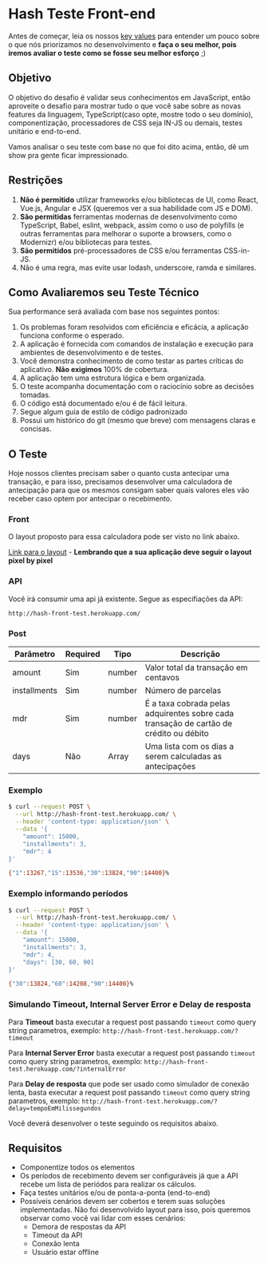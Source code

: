 # Hash Teste Front-end

Antes de começar, leia os nossos [key values](https://www.keyvalues.com/hash) para entender um pouco sobre o que nós priorizamos no desenvolvimento e **faça o seu melhor, pois iremos avaliar o teste como se fosse seu melhor esforço** ;)

## Objetivo

O objetivo do desafio é validar seus conhecimentos em JavaScript, então aproveite o desafio para mostrar tudo o que você sabe sobre as novas features da linguagem, TypeScript(caso opte, mostre todo o seu domínio), componentização, processadores de CSS seja IN-JS ou demais, testes unitário e end-to-end.

Vamos analisar o seu teste com base no que foi dito acima, então, dê um show pra gente ficar impressionado.

## Restrições

1.  **Não é permitido** utilizar frameworks e/ou bibliotecas de UI, como React, Vue.js, Angular e JSX (queremos ver a sua habilidade com JS e DOM).
2.  **São permitidas** ferramentas modernas de desenvolvimento como TypeScript, Babel, eslint, webpack, assim como o uso de polyfills (e outras ferramentas para melhorar o suporte a browsers, como o Modernizr) e/ou bibliotecas para testes.
3.  **São permitidos** pré-processadores de CSS e/ou ferramentas CSS-in-JS.
4.  Não é uma regra, mas evite usar lodash, underscore, ramda e similares.

## Como Avaliaremos seu Teste Técnico

Sua performance será avaliada com base nos seguintes pontos:

1. Os problemas foram resolvidos com eficiência e eficácia, a aplicação funciona conforme o esperado.
2. A aplicação é fornecida com comandos de instalação e execução para ambientes de desenvolvimento e de testes.
3. Você demonstra conhecimento de como testar as partes críticas do aplicativo. **Não exigimos** 100% de cobertura.
4. A aplicação tem uma estrutura lógica e bem organizada.
5. O teste acompanha documentação com o raciocínio sobre as decisões tomadas.
6. O código está documentado e/ou é de fácil leitura.
7. Segue algum guia de estilo de código padronizado
8. Possui um histórico do git (mesmo que breve) com mensagens claras e concisas.

## O Teste

Hoje nossos clientes precisam saber o quanto custa antecipar uma transação, e para isso, precisamos desenvolver uma calculadora de antecipação para que os mesmos consigam saber quais valores eles vão receber caso optem por antecipar o recebimento.


### Front
O layout proposto para essa calculadora pode ser visto no link abaixo.

[Link para o layout](https://www.figma.com/file/ipV80xJ29T7rdz0Aoo7xWv/Antecipation?node-id=0%3A1) - **Lembrando que a sua aplicação deve seguir o layout pixel by pixel**

### API

Você irá consumir uma api já existente. Segue as especifiações da API:

`http://hash-front-test.herokuapp.com/`

### Post

| Parâmetro    | Required | Tipo          | Descrição                                                                              |
|--------------|----------|---------------|----------------------------------------------------------------------------------------|
| amount       | Sim      | number        | Valor total da transação em centavos                                                   |
| installments | Sim      | number        | Número de parcelas                                                                     |
| mdr          | Sim      | number        | É a taxa cobrada pelas adquirentes sobre cada transação de cartão de crédito ou débito |
| days         | Não      | Array<number> | Uma lista com os dias a serem calculadas as antecipações                               |


### Exemplo

```bash
$ curl --request POST \
  --url http://hash-front-test.herokuapp.com/ \
  --header 'content-type: application/json' \
  --data '{
	"amount": 15000,
	"installments": 3,
	"mdr": 4
}'

{"1":13267,"15":13536,"30":13824,"90":14400}%
```

### Exemplo informando períodos

```bash
$ curl --request POST \
  --url http://hash-front-test.herokuapp.com/ \
  --header 'content-type: application/json' \
  --data '{
	"amount": 15000,
	"installments": 3,
	"mdr": 4,
	"days": [30, 60, 90]
}'

{"30":13824,"60":14208,"90":14400}%
```

### Simulando Timeout, Internal Server Error e Delay de resposta

Para **Timeout** basta executar a request post passando `timeout` como query string parametros, exemplo:
`http://hash-front-test.herokuapp.com/?timeout`

Para **Internal Server Error** basta executar a request post passando `timeout` como query string parametros, exemplo:
`http://hash-front-test.herokuapp.com/?internalError`

Para **Delay de resposta** que pode ser usado como simulador de conexão lenta, basta executar a request post passando `timeout` como query string parametros, exemplo:
`http://hash-front-test.herokuapp.com/?delay=tempoEmMilissegundos`

Você deverá desenvolver o teste seguindo os requisitos abaixo.

## Requisitos

- Componentize todos os elementos
- Os períodos de recebimento devem ser configuráveis já que a API recebe um lista de periódos para realizar os cálculos.
- Faça testes unitários e/ou de ponta-a-ponta (end-to-end)
- Possíveis cenários devem ser cobertos e terem suas soluções implementadas. Não foi desenvolvido layout para isso, pois queremos observar como você vai lidar com esses cenários:
  - Demora de respostas da API
  - Timeout da API
  - Conexão lenta
  - Usuário estar offline
